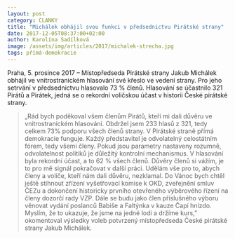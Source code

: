 ```yaml
---
layout: post
category: CLANKY
title: "Michálek obhájil svou funkci v předsednictvu Pirátské strany"
date: 2017-12-05T08:37:00+02:00
author: Karolína Sadílková
image: /assets/img/articles/2017/michalek-strecha.jpg
tags: přímá-demokracie
---
```

 
Praha, 5. prosince 2017 – Místopředseda Pirátské strany Jakub Michálek obhájil ve vnitrostranickém hlasování své křeslo ve vedení strany. Pro jeho setrvání v předsednictvu hlasovalo 73 % členů. Hlasování se účastnilo 321 Pirátů a Pirátek, jedná se o rekordní voličskou účast v historii České pirátské strany.

> „Rád bych poděkoval všem členům Pirátů, kteří mi dali důvěru ve vnitrostranickém hlasování. Obdržel jsem 233 hlasů z 321, tedy celkem 73% podporu všech členů strany. V Pirátské straně přímá demokracie funguje. Každý představitel je odvolatelný celostátním fórem, tedy všemi členy. Pokud jsou parametry nastaveny rozumně, odvolatelnost politiků je důležitý kontrolní mechanismus. V hlasování byla rekordní účast, a to 62 % všech členů. Důvěry členů si vážím, je to pro mě signál pokračovat v další práci. Udělám vše pro to, abych členy a voliče, kteří nám dali důvěru, nezklamal. Do Vánoc bych chtěl ještě stihnout zřízení vyšetřovací komise k OKD, zveřejnění smluv ČEZu a dokončení historicky prvního otevřeného výběrového řízení na členy dozorčí rady VZP. Dále se budu jako člen příslušného výboru věnovat vydání poslanců Babiše a Faltýnka v kauze Čapí hnízdo. Myslím, že to ukazuje, že jsme na jedné lodi a držíme kurs,” okomentoval výsledky voleb potvrzený místopředseda České pirátské strany Jakub Michálek. 
